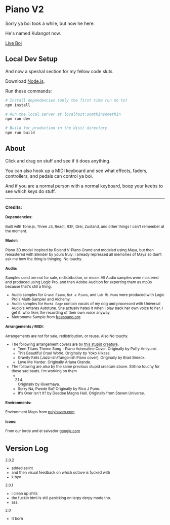 # Piano V2

Sorry ya boi took a while, but now he here.

He's named Kulangot now.

[Live Boi](http://samzabala.space/projects/piano)

## Local Dev Setup

And now a speshal section for my fellow code sluts.

Download [Node.js](https://nodejs.org/en/download/).

Run these commands:

``` bash
# Install dependencies (only the first time run mo to)
npm install

# Run the local server at localhost:somthinsomethin
npm run dev

# Build for production in the dist/ directory
npm run build
```


## About


<!-- I dont wanna write it twice dammit -->
<div id="about">

Click and drag on stuff and see if it does anything.

You can also hook up a MIDI keyboard and see what effects, faders, controllers, and pedals can control ya boi.

And if you are a normal person with a normal keyboard, boop your keebs to see which keys do stuff.

<hr />

<small>

### Credits:

#### Dependencies:

Built with Tone.js, Three JS, React, R3F, Drei, Zustand, and other things I can't remember at the moment.

#### Model:

Piano 3D model inspired by Roland V-Piano Grand and modeled using Maya, but then remastered with Blender by yours truly. I already repressed all memories of Maya so don't ask me how the thing is thinging. No touchy.

#### Audio:

Samples used are not for sale, redistribution, or reuse. All Audio samples were mastered and produced using Logic Pro,  and then Adobe Audition for exporting them as mp3s because that's still a thing.

* Audio samples for `Grand Piano`, `Not a Piano`, and `Luh Mi Mumu` were produced with Logic Pro's Multi-Sampler and Alchemy.
* Audio samples for `Mochi Rage` contain vocals of my dog and processed with Universal Audio's Antares Autotune. She actually hates it when I play back her own voice to her. I get it. who likes the recording of their own voice anyway.
* Metronome Sample from <a href='https://freesound.org/' target='_blank'>freesound.org</a>

#### Arrangements / MIDI:

Arrangements are not for sale, redistribution, or reuse. Also No touchy.

* The following arrangement covers are by <a href='https://samzabala.bandcamp.com/' target='_blank'>this stupid creature</a>.
	* Teen Titans Theme Song - Piano Adrenaline Cover.
		Originally by Puffy Amiyumi.
	* This Beautiful Cruel World.
		Originally by Yoko Hikasa.
	* Gravity Falls [Jazz-ish/Tango-ish Piano cover].
		Originally by Brad Breeck.
	* Love Me Harder.
		Originally Ariana Grande.
* The following are also by the same previous stupid creature above. Still no touchy for these sad beats. I'm working on them
	* 214.
		Originally by Rivermaya.
	* Sorry Na, Pwede Ba?
		Originally by Rico J Puno.
	* It's Over Isn't It? by Deedee Magno Hall.
		Originally from Steven Universe.

#### Environments:

Environment Maps from <a href='https://polyhaven.com/' target='_blank'>polyhaven.com</a>

#### Icons:

From our lorde and el salvador <a href='https://https://fonts.google.com/icons/' target='_blank'>google.com</a>

</div>


# Version Log


2.0.2
- added eslint
- and then visual feedback on which octave is fucked with
- k bye

2.0.1
- i clean up shits
- the fuckin html is still panicking on lerpy derpy mode tho.
- ass

2.0
- It born